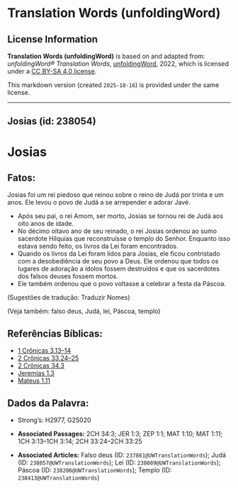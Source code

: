 # Translation Words (unfoldingWord)

## License Information

**Translation Words (unfoldingWord)** is based on and adapted from: _unfoldingWord® Translation Words_, [unfoldingWord](https://unfoldingword.org/utw), 2022, which is licensed under a [CC BY-SA 4.0 license](https://creativecommons.org/licenses/by-sa/4.0/legalcode.en).

This markdown version (created `2025-10-16`) is provided under the same license.



--------------------------------

## Josias (id: 238054)

Josias
======

Fatos:
------

Josias foi um rei piedoso que reinou sobre o reino de Judá por trinta e um anos. Ele levou o povo de Judá a se arrepender e adorar Javé.

* Após seu pai, o rei Amom, ser morto, Josias se tornou rei de Judá aos oito anos de idade.
* No décimo oitavo ano de seu reinado, o rei Josias ordenou ao sumo sacerdote Hilquias que reconstruísse o templo do Senhor. Enquanto isso estava sendo feito, os livros da Lei foram encontrados.
* Quando os livros da Lei foram lidos para Josias, ele ficou contristado com a desobediência de seu povo a Deus. Ele ordenou que todos os lugares de adoração a ídolos fossem destruídos e que os sacerdotes dos falsos deuses fossem mortos.
* Ele também ordenou que o povo voltasse a celebrar a festa da Páscoa.

(Sugestões de tradução: Traduzir Nomes)

(Veja também: falso deus, Judá, lei, Páscoa, templo)

Referências Bíblicas:
---------------------

* [1 Crônicas 3\.13–14](https://ref.ly/1Chr3:13-1Chr3:14)
* [2 Crônicas 33\.24–25](https://ref.ly/2Chr33:24-2Chr33:25)
* [2 Crônicas 34\.3](https://ref.ly/2Chr34:3)
* [Jeremias 1\.3](https://ref.ly/Jer1:3)
* [Mateus 1\.11](https://ref.ly/Matt1:11)

Dados da Palavra:
-----------------

* Strong’s: H2977, G25020

* **Associated Passages:** 2CH 34:3; JER 1:3; ZEP 1:1; MAT 1:10; MAT 1:11; 1CH 3:13–1CH 3:14; 2CH 33:24–2CH 33:25
* **Associated Articles:** Falso deus (ID: `237861@UWTranslationWords`); Judá (ID: `238057@UWTranslationWords`); Lei (ID: `238089@UWTranslationWords`); Páscoa (ID: `238206@UWTranslationWords`); Templo (ID: `238413@UWTranslationWords`)


